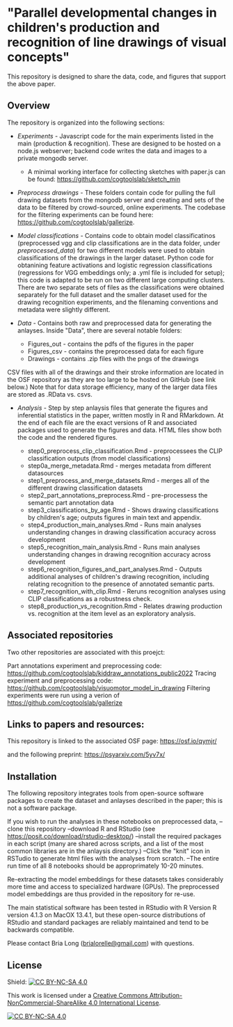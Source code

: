 # "Parallel developmental changes in children's production and recognition of line drawings of visual concepts" 

This repository is designed to share the data, code, and figures that support the above paper. 

## Overview
The repository is organized into the following sections:

* *Experiments*  - Javascript code for the main experiments listed in the main (production & recognition). These are designed to be hosted on a node.js webserver; backend code writes the data and images to a private mongodb server. 

  * A minimal working interface for collecting sketches with paper.js can be found:
https://github.com/cogtoolslab/sketch_min

* *Preprocess drawings* - These folders contain code for pulling the full drawing datasets from the mongodb server and creating and sets of the data to be filtered by crowd-sourced, online experiments. The codebase for the filtering experiments can be found here: https://github.com/cogtoolslab/gallerize.

* *Model classifications* - Contains code to obtain model classificatinos (preprocessed vgg and clip classifications are in the data folder, under *preprocessed_data*) for two different models were used to obtain classifications of the drawings in the larger dataset. Python code for obtanining feature activations and logistic regression classifications (regressions for VGG embeddings only; a .yml file is included for setup); this code is adapted to be run on two different large computing clusters. There are two separate sets of files as the classifications were obtained separately for the full dataset and the smaller dataset used for the drawing recognition experiments, and the filenaming conventions and metadata were slightly different. 

* *Data* - Contains both raw and preprocessed data for generating the anlayses.
Inside "Data", there are several notable folders:

  * Figures_out - contains the pdfs of the figures in the paper
  * Figures_csv - contains the preprocessed data for each figure
  * Drawings - contains .zip files with the pngs of the drawings

CSV files with all of the drawings and their stroke information are located in the OSF repository as they are too large to be hosted on GitHub (see link below.)
Note that for data storage efficiency, many of the larger data files are stored as .RData vs. csvs.

* *Analysis* - Step by step anlaysis files that generate the figures and inferential statistics in the paper, written mostly in R and RMarkdown. At the end of each file are the exact versions of R and associated packages used to generate the figures and data.
HTML files show both the code and the rendered figures.

  * step0_preprocess_clip_classification.Rmd - preprocessees the CLIP classification outputs (from model classifications)
  * step0a_merge_metadata.Rmd - merges metadata from different datasources
  * step1_preprocess_and_merge_datasets.Rmd - merges all of the different drawing classification datasets
  * step2_part_annotations_preprocess.Rmd - pre-processess the semantic part annotation data
  * step3_classifications_by_age.Rmd - Shows drawing classifications by children's age; outputs figures in main text and appendix.
  * step4_production_main_analyses.Rmd - Runs main analyses understanding changes in drawing classification accuracy across development
  * step5_recognition_main_analysis.Rmd - Runs main analyses understanding changes in drawing recognition accuracy across development
  * step6_recognition_figures_and_part_analyses.Rmd - Outputs additional analyses of children's drawing recognition, including relating recognition to the presence of annotated semantic parts.
  * step7_recognition_with_clip.Rmd - Reruns recognition analyses using CLIP classifications as a robustness check.
  * step8_production_vs_recognition.Rmd - Relates drawing production vs. recognition at the item level as an exploratory analysis.

## Associated repositories
Two other repositories are associated with this proejct:

Part annotations experiment and preprocessing code: https://github.com/cogtoolslab/kiddraw_annotations_public2022
Tracing experiment and preprocessing code: https://github.com/cogtoolslab/visuomotor_model_in_drawing
Filtering experiments were run using a verion of https://github.com/cogtoolslab/gallerize

## Links to papers and resources:
This repository is linked to the associated OSF page:
https://osf.io/qymjr/

and the following preprint:
https://psyarxiv.com/5yv7x/

## Installation
The following repository integrates tools from open-source software packages to create the dataset and anlayses described in the paper; this is not a software package.

If you wish to run the analyses in these notebooks on preprocessed data, 
–clone this repository
–download R and RStudio (see https://posit.co/download/rstudio-desktop/)
–install the required packages in each script (many are shared across scripts, and a list of the most common libraries are in the anlaysis directory.)
–Click the "knit" icon in RSTudio to generate html files with the analyses from scratch.
–The entire run time of all 8 notebooks should be approprimately 10-20 minutes.

Re-extracting the model embeddings for these datasets takes considerably more time and access to specialized hardware (GPUs). The preprocessed model embeddings are thus provided in the repository for re-use.

The main statistical software has been tested in RStudio with R Version R version 4.1.3 on MacOX 13.4.1, but these open-source distributions of RStudio and standard packages are reliably maintained and tend to be backwards compatible.


Please contact Bria Long (brialorelle@gmail.com) with questions.



## License

Shield: [![CC BY-NC-SA 4.0][cc-by-nc-sa-shield]][cc-by-nc-sa]

This work is licensed under a
[Creative Commons Attribution-NonCommercial-ShareAlike 4.0 International License][cc-by-nc-sa].

[![CC BY-NC-SA 4.0][cc-by-nc-sa-image]][cc-by-nc-sa]

[cc-by-nc-sa]: http://creativecommons.org/licenses/by-nc-sa/4.0/
[cc-by-nc-sa-image]: https://licensebuttons.net/l/by-nc-sa/4.0/88x31.png
[cc-by-nc-sa-shield]: https://img.shields.io/badge/License-CC%20BY--NC--SA%204.0-lightgrey.svg
